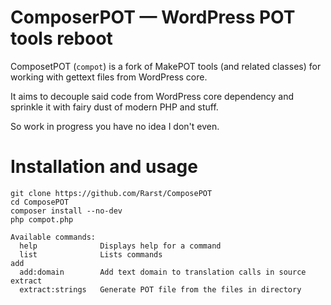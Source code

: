 # ComposerPOT — WordPress POT tools reboot

ComposetPOT (`compot`) is a fork of MakePOT tools (and related classes) for working with gettext files from WordPress core.

It aims to decouple said code from WordPress core dependency and sprinkle it with fairy dust of modern PHP and stuff.

So work in progress you have no idea I don't even.

# Installation and usage

```
git clone https://github.com/Rarst/ComposePOT
cd ComposePOT
composer install --no-dev
php compot.php
```

```
Available commands:
  help              Displays help for a command
  list              Lists commands
add
  add:domain        Add text domain to translation calls in source
extract
  extract:strings   Generate POT file from the files in directory
```